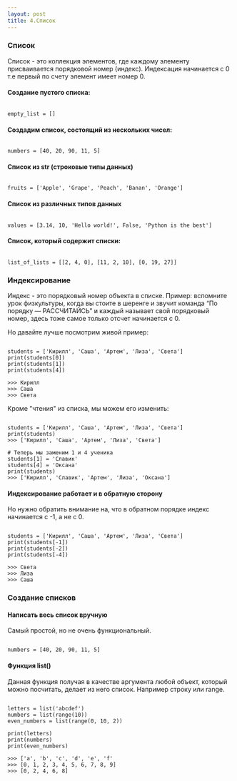```yaml
---
layout: post
title: 4.Список
---
```


### Список
Список - это коллекция элементов, где каждому элементу присваивается порядковой номер (индекс). Индексация начинается с 0 т.е первый по счету элемент имеет номер 0.

#### Создание пустого списка:

<pre><code data-language="python">
empty_list = []
</code></pre>

#### Создадим список, состоящий из нескольких чисел:

<pre><code data-language="python">
numbers = [40, 20, 90, 11, 5]
</code></pre>

#### Список из str (строковые типы данных)

<pre><code data-language="python">
fruits = ['Apple', 'Grape', 'Peach', 'Banan', 'Orange']
</code></pre>

#### Список из различных типов данных

<pre><code data-language="python">
values = [3.14, 10, 'Hello world!', False, 'Python is the best']
</code></pre>

#### Список, который содержит списки:

<pre><code data-language="python">
list_of_lists = [[2, 4, 0], [11, 2, 10], [0, 19, 27]]
</code></pre>

### Индексирование

Индекс - это порядковый номер объекта в списке. Пример: вспомните урок физкультуры, когда вы стоите в шеренге и звучит команда “По порядку — РАССЧИТАЙСЬ” и каждый называет свой порядковый номер, здесь тоже самое только отсчет начинается с 0.

Но давайте лучше посмотрим живой пример:

<pre><code data-language="python">
students = ['Кирилл', 'Саша', 'Артем', 'Лиза', 'Света']
print(students[0])
print(students[1])
print(students[4])

>>> Кирилл
>>> Саша
>>> Света
</code></pre>

Кроме "чтения" из списка, мы можем его изменить:

<pre><code data-language="python">
students = ['Кирилл', 'Саша', 'Артем', 'Лиза', 'Света']
print(students)
>>> ['Кирилл', 'Саша', 'Артем', 'Лиза', 'Света']

# Теперь мы заменим 1 и 4 ученика
students[1] = 'Славик'
students[4] = 'Оксана'
print(students)
>>> ['Кирилл', 'Славик', 'Артем', 'Лиза', 'Оксана']
</code></pre>

#### Индексирование работает и в обратную сторону
Но нужно обратить внимание на, что в обратном порядке индекс начинается с -1, а не с 0.

<pre><code data-language="python">
students = ['Кирилл', 'Саша', 'Артем', 'Лиза', 'Света']
print(students[-1])
print(students[-2])
print(students[-4])

>>> Света
>>> Лиза
>>> Саша
</code></pre>

### Создание списков

#### Написать весь список вручную
Самый простой, но не очень функциональный.

<pre><code data-language="python">
numbers = [40, 20, 90, 11, 5]
</code></pre>


#### Функция list()
Данная функция получая в качестве аргумента любой объект, который можно посчитать, делает из него список. Например строку или range.

<pre><code data-language="python">
letters = list('abcdef')
numbers = list(range(10))
even_numbers = list(range(0, 10, 2))

print(letters)
print(numbers)
print(even_numbers)

>>> ['a', 'b', 'c', 'd', 'e', 'f'
>>> [0, 1, 2, 3, 4, 5, 6, 7, 8, 9]
>>> [0, 2, 4, 6, 8]
</code></pre>

###
